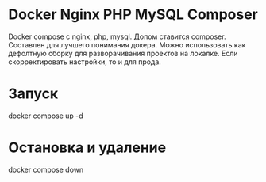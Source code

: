 # Docker Nginx PHP MySQL Composer
Docker compose с nginx, php, mysql. Допом ставится composer. Составлен для лучшего понимания докера. Можно использовать как дефолтную сборку для разворачивания 
проектов на локалке. Если скорректировать настройки, то и для прода. 

# Запуск
docker compose up -d  

# Остановка и удаление
docker compose down 
